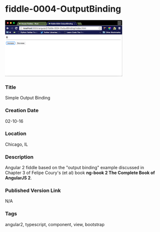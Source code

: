 fiddle-0004-OutputBinding
======

![Screenshot](screenshot.png)


### Title

Simple Output Binding


### Creation Date

02-10-16


### Location

Chicago, IL


### Description

Angular 2 fiddle based on the "output binding" example discussed in Chapter 3 of Felipe Coury's (et al) book **ng-book 2 The Complete Book of AngularJS 2**.


### Published Version Link

N/A


### Tags

angular2, typescript, component, view, bootstrap

